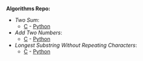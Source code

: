 **Algorithms Repo:**

- _Two Sum_: 
    - [C](https://github.com/milostiv/Algorithms/tree/master/leetCode/c/p1_TwoSum/lc1.c) - [Python](https://github.com/milostiv/Algorithms/tree/master/leetCode/python/p1_TwoSum/lc1.py)
- _Add Two Numbers_: 
    - [C](https://github.com/milostiv/Algorithms/blob/master/leetCode/c/p2_AddTwoNumbers/lc2.c) - [Python](https://github.com/milostiv/Algorithms/blob/master/leetCode/python/p2_AddTwoNumbers/lc2.py)
- _Longest Substring Without Repeating Characters_:
    - [C](https://github.com/milostiv/Algorithms/blob/master/leetCode/c/p3_LongestSubstringWithoutRepeatingCharacters/lc3.c) - [Python](https://github.com/milostiv/Algorithms/blob/master/leetCode/python/p3_LongestSubstringWithoutRepeatingCharacters/lc3.py)
